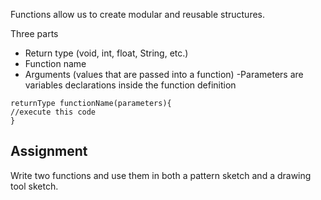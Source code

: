 Functions allow us to create modular and reusable structures.

Three parts
* Return type (void, int, float, String, etc.)
* Function name
* Arguments (values that are passed into a function)
\-Parameters are variables declarations inside the function definition

```returnType functionName(parameters){```<br/>
```//execute this code```<br/>
```}```

## Assignment

Write two functions and use them in both a pattern sketch and a drawing tool sketch.

